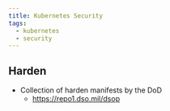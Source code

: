 ```yaml
---
title: Kubernetes Security
tags:
  - kubernetes
  - security
---
```




## Harden

- Collection of harden manifests by the DoD
  - <https://repo1.dso.mil/dsop>
